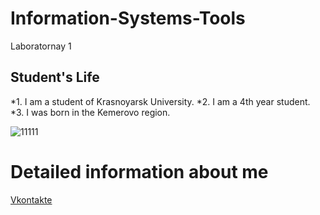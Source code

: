 # Information-Systems-Tools
Laboratornay 1
## Student's Life
*1. I am a student of Krasnoyarsk University. 
*2. I am a 4th year student.
*3. I was born in the Kemerovo region.

![11111](https://user-images.githubusercontent.com/112747989/188261383-be390a83-b60b-41e0-990d-88f2eeaf3357.jpg)

# Detailed information about me
 [Vkontakte](https://vk.com/al_feed.php)
